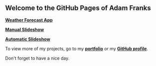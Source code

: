 ## Welcome to the GitHub Pages of Adam Franks

[**Weather Forecast App**](https://adfranks.github.io/weather)

[**Manual Slideshow**](http://adfranks.github.io/manual-slideshow)

[**Automatic Slideshow**](http://adfranks.github.io/auto-slideshow)

To view more of my projects, go to my [**portfolio**](http://adfranks.com/portfolio/portfolio.html) or my [**GitHub profile**](https://github.com/adfranks). 

Don't forget to have a nice day.

